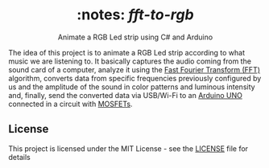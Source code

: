 <div align="center">
  <h1>
    :notes: <i>fft-to-rgb</i>
  </h1>

  <p>
    Animate a RGB Led strip using C# and Arduino
  </p>
</div>

The idea of this project is to animate a RGB Led strip according to what music we are listening to. It basically captures the audio coming from the sound card of a computer, analyze it using the [Fast Fourier Transform (FFT)](https://en.wikipedia.org/wiki/Fast_Fourier_transform) algorithm, converts data from specific frequencies previously configured by us and the amplitude of the sound in color patterns and luminous intensity and, finally, send the converted data via USB/Wi-Fi to an [Arduino UNO](https://store.arduino.cc/usa/arduino-uno-rev3) connected in a circuit with [MOSFETs](https://en.wikipedia.org/wiki/MOSFET).

## License

This project is licensed under the MIT License - see the [LICENSE](LICENSE) file for details
